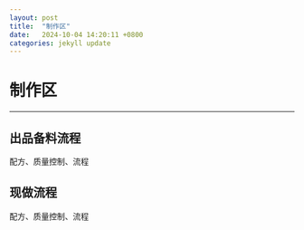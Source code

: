 ```yaml
---
layout: post
title:  "制作区"
date:   2024-10-04 14:20:11 +0800
categories: jekyll update
---
```

# 制作区

---



## 出品备料流程

配方、质量控制、流程

## 现做流程

配方、质量控制、流程

